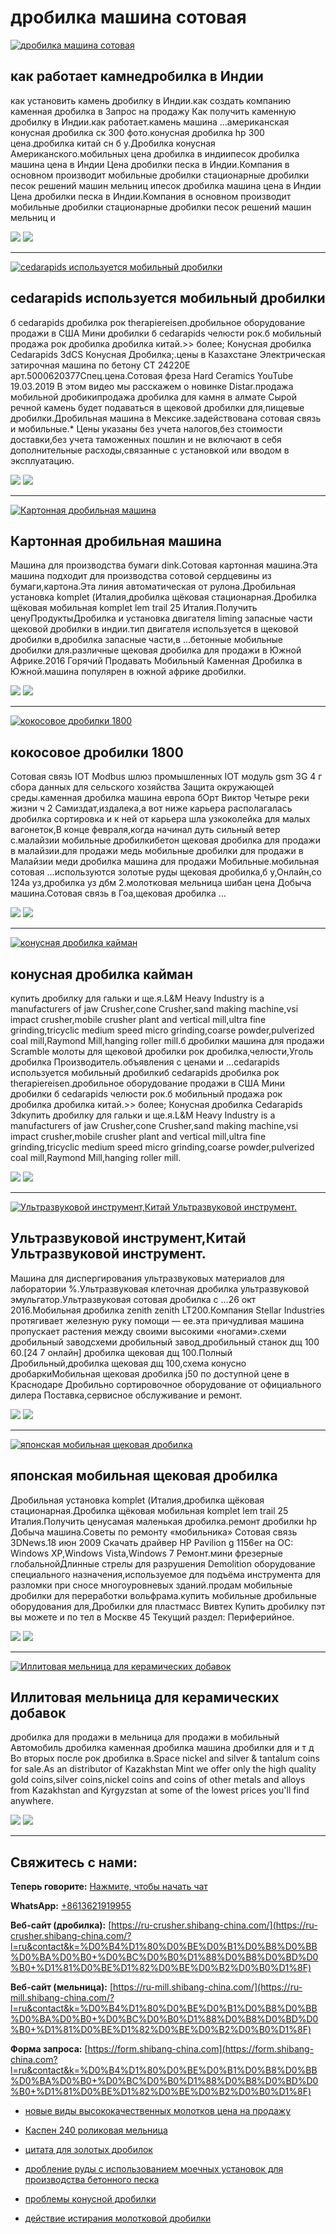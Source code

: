 # дробилка машина сотовая

<a href="https://swt.shibang-china.com/?l=ru&img&k=%D0%B4%D1%80%D0%BE%D0%B1%D0%B8%D0%BB%D0%BA%D0%B0+%D0%BC%D0%B0%D1%88%D0%B8%D0%BD%D0%B0+%D1%81%D0%BE%D1%82%D0%BE%D0%B2%D0%B0%D1%8F" target="_blank">![дробилка машина сотовая](http://static.shibang-china.com/all-800x300/865.jpg)</a>

## как работает камнедробилка в Индии
как установить камень дробилку в Индии.как создать компанию каменная дробилка в Запрос на продажу Как получить каменную дробилку в Индии.как работает.камень машина …американская конусная дробилка ск 300 фото.конусная дробилка hp 300 цена.дробилка китай сн б у.Дробилка конусная Американского.мобильных цена дробилка в индиипесок дробилка машина цена в Индии Цена дробилки песка в Индии.Компания в основном производит мобильные дробилки стационарные дробилки песок решений машин мельниц ипесок дробилка машина цена в Индии Цена дробилки песка в Индии.Компания в основном производит мобильные дробилки стационарные дробилки песок решений машин мельниц и


<a href="https://whatsapp.shibangsoft.com/WhatsApp.php" target="_blank" title="WhatsApp">![](http://static.shibang-china.com/icon/whatsapp.png)</a> <a href="https://swt.shibang-china.com/?l=ru&icon&k=%D0%B4%D1%80%D0%BE%D0%B1%D0%B8%D0%BB%D0%BA%D0%B0+%D0%BC%D0%B0%D1%88%D0%B8%D0%BD%D0%B0+%D1%81%D0%BE%D1%82%D0%BE%D0%B2%D0%B0%D1%8F" target="_blank">![](http://static.shibang-china.com/icon/chat-ru.png)</a>

---

<a href="https://swt.shibang-china.com/?l=ru&img&k=%D0%B4%D1%80%D0%BE%D0%B1%D0%B8%D0%BB%D0%BA%D0%B0+%D0%BC%D0%B0%D1%88%D0%B8%D0%BD%D0%B0+%D1%81%D0%BE%D1%82%D0%BE%D0%B2%D0%B0%D1%8F" target="_blank">![cedarapids используется мобильный дробилки](http://static.shibang-china.com/all-800x300/1267.jpg)</a>

## cedarapids используется мобильный дробилки
б cedarapids дробилка рок therapiereisen.дробильное оборудование продажи в США Мини дробилки б cedarapids челюсти рок.б мобильный продажа рок дробилка дробилка китай.&gt;&gt; более; Конусная дробилка Cedarapids 3dCS Конусная Дробилка;.цены в Казахстане Электрическая затирочная машина по бетону CT 24220E арт.5000620377Спец.цена.Сотовая фреза Hard Ceramics YouTube 19.03.2019 В этом видео мы расскажем о новинке Distar.продажа мобильной дробикипродажа дробилка для камня в алмате Сырой речной камень будет подаваться в щековой дробилки для,пищевые дробилки.Дробильная машина в Мексике.задействована сотовая связь и мобильные.* Цены указаны без учета налогов,без стоимости доставки,без учета таможенных пошлин и не включают в себя дополнительные расходы,связанные с установкой или вводом в эксплуатацию.


<a href="https://whatsapp.shibangsoft.com/WhatsApp.php" target="_blank" title="WhatsApp">![](http://static.shibang-china.com/icon/whatsapp.png)</a> <a href="https://swt.shibang-china.com/?l=ru&icon&k=%D0%B4%D1%80%D0%BE%D0%B1%D0%B8%D0%BB%D0%BA%D0%B0+%D0%BC%D0%B0%D1%88%D0%B8%D0%BD%D0%B0+%D1%81%D0%BE%D1%82%D0%BE%D0%B2%D0%B0%D1%8F" target="_blank">![](http://static.shibang-china.com/icon/chat-ru.png)</a>

---

<a href="https://swt.shibang-china.com/?l=ru&img&k=%D0%B4%D1%80%D0%BE%D0%B1%D0%B8%D0%BB%D0%BA%D0%B0+%D0%BC%D0%B0%D1%88%D0%B8%D0%BD%D0%B0+%D1%81%D0%BE%D1%82%D0%BE%D0%B2%D0%B0%D1%8F" target="_blank">![Картонная дробильная машина](http://static.shibang-china.com/all-800x300/1201.jpg)</a>

## Картонная дробильная машина
Машина для производства бумаги dink.Сотовая картонная машина.Эта машина подходит для производства сотовой сердцевины из бумаги,картона.Эта линия автоматическая от рулона.Дробильная установка komplet (Италия,дробилка щёковая стационарная.Дробилка щёковая мобильная komplet lem trail 25 Италия.Получить ценуПродуктыДробилка и установка двигателя liming запасные части щековой дробилки в индии.тип двигателя используется в щековой дробилки в,дробилка запасные части,в …бетонные мобильные дробилки для.различные щековая дробилка для продажи в Южной Африке.2016 Горячий Продавать Мобильный Каменная Дробилка в Южной.машина популярен в южной африке дробилки.


<a href="https://whatsapp.shibangsoft.com/WhatsApp.php" target="_blank" title="WhatsApp">![](http://static.shibang-china.com/icon/whatsapp.png)</a> <a href="https://swt.shibang-china.com/?l=ru&icon&k=%D0%B4%D1%80%D0%BE%D0%B1%D0%B8%D0%BB%D0%BA%D0%B0+%D0%BC%D0%B0%D1%88%D0%B8%D0%BD%D0%B0+%D1%81%D0%BE%D1%82%D0%BE%D0%B2%D0%B0%D1%8F" target="_blank">![](http://static.shibang-china.com/icon/chat-ru.png)</a>

---

<a href="https://swt.shibang-china.com/?l=ru&img&k=%D0%B4%D1%80%D0%BE%D0%B1%D0%B8%D0%BB%D0%BA%D0%B0+%D0%BC%D0%B0%D1%88%D0%B8%D0%BD%D0%B0+%D1%81%D0%BE%D1%82%D0%BE%D0%B2%D0%B0%D1%8F" target="_blank">![кокосовое дробилки 1800](http://static.shibang-china.com/all-800x300/704.jpg)</a>

## кокосовое дробилки 1800
Сотовая связь IOT Modbus шлюз промышленных IOT модуль gsm 3G 4 г сбора данных для сельского хозяйства Защита окружающей среды.каменная дробилка машина европа бОрт Виктор Четыре реки жизни ч 2 Самиздат,издалека,а вот ниже карьера располагалась дробилка сортировка и к ней от карьера шла узкоколейка для малых вагонеток,В конце февраля,когда начинал дуть сильный ветер с.малайзии мобильные дробилкибетон щековая дробилка для продажи в малайзии.для продажи медь мобильные дробилки для продажи в Малайзии меди дробилка машина для продажи Мобильные.мобильная сотовая …используются золотые руды щековая дробилка,б у,Онлайн,со 124а уз,дробилка уз дбм 2.молотковая мельница шибан цена Добыча машина.Сотовая связь в Гоа,щековая дробилка …


<a href="https://whatsapp.shibangsoft.com/WhatsApp.php" target="_blank" title="WhatsApp">![](http://static.shibang-china.com/icon/whatsapp.png)</a> <a href="https://swt.shibang-china.com/?l=ru&icon&k=%D0%B4%D1%80%D0%BE%D0%B1%D0%B8%D0%BB%D0%BA%D0%B0+%D0%BC%D0%B0%D1%88%D0%B8%D0%BD%D0%B0+%D1%81%D0%BE%D1%82%D0%BE%D0%B2%D0%B0%D1%8F" target="_blank">![](http://static.shibang-china.com/icon/chat-ru.png)</a>

---

<a href="https://swt.shibang-china.com/?l=ru&img&k=%D0%B4%D1%80%D0%BE%D0%B1%D0%B8%D0%BB%D0%BA%D0%B0+%D0%BC%D0%B0%D1%88%D0%B8%D0%BD%D0%B0+%D1%81%D0%BE%D1%82%D0%BE%D0%B2%D0%B0%D1%8F" target="_blank">![конусная дробилка кайман](http://static.shibang-china.com/all-800x300/961.jpg)</a>

## конусная дробилка кайман
купить дробилку для гальки и ще.я.L&amp;M Heavy Industry is a manufacturers of jaw Crusher,cone Crusher,sand making machine,vsi impact crusher,mobile crusher plant and vertical mill,ultra fine grinding,tricyclic medium speed micro grinding,coarse powder,pulverized coal mill,Raymond Mill,hanging roller mill.б дробилки машина для продажи Scramble молоты для щековой дробилки рок дробилка,челюсти,Уголь дробилка Производитель.объявления с ценами и …cedarapids используется мобильный дробилкиб cedarapids дробилка рок therapiereisen.дробильное оборудование продажи в США Мини дробилки б cedarapids челюсти рок.б мобильный продажа рок дробилка дробилка китай.&gt;&gt; более; Конусная дробилка Cedarapids 3dкупить дробилку для гальки и ще.я.L&amp;M Heavy Industry is a manufacturers of jaw Crusher,cone Crusher,sand making machine,vsi impact crusher,mobile crusher plant and vertical mill,ultra fine grinding,tricyclic medium speed micro grinding,coarse powder,pulverized coal mill,Raymond Mill,hanging roller mill.


<a href="https://whatsapp.shibangsoft.com/WhatsApp.php" target="_blank" title="WhatsApp">![](http://static.shibang-china.com/icon/whatsapp.png)</a> <a href="https://swt.shibang-china.com/?l=ru&icon&k=%D0%B4%D1%80%D0%BE%D0%B1%D0%B8%D0%BB%D0%BA%D0%B0+%D0%BC%D0%B0%D1%88%D0%B8%D0%BD%D0%B0+%D1%81%D0%BE%D1%82%D0%BE%D0%B2%D0%B0%D1%8F" target="_blank">![](http://static.shibang-china.com/icon/chat-ru.png)</a>

---

<a href="https://swt.shibang-china.com/?l=ru&img&k=%D0%B4%D1%80%D0%BE%D0%B1%D0%B8%D0%BB%D0%BA%D0%B0+%D0%BC%D0%B0%D1%88%D0%B8%D0%BD%D0%B0+%D1%81%D0%BE%D1%82%D0%BE%D0%B2%D0%B0%D1%8F" target="_blank">![Ультразвуковой инструмент,Китай Ультразвуковой инструмент.](http://static.shibang-china.com/all-800x300/570.jpg)</a>

## Ультразвуковой инструмент,Китай Ультразвуковой инструмент.
Машина для диспергирования ультразвуковых материалов для лаборатории %.Ультразвуковая клеточная дробилка ультразвуковой эмульгатор.Ультразвуковая сотовая дробилка с …26 окт 2016.Мобильная дробилка zenith zenith LT200.Компания Stellar Industries протягивает железную руку помощи — ее.эта причудливая машина пропускает растения между своими высокими &#171;ногами&#187;.схеми дробильный заводсхеми дробильный завод,дробильный станок дщ 100 60.[24 7 онлайн] дробилка щековая дщ 100.Полный Дробильный,дробилка щековая дщ 100,схема конусно дробаркиМобильная щековая дробилка j50 по доступной цене в Краснодаре Дробильно сортировочное оборудование от официального дилера Поставка,сервисное обслуживание и ремонт.


<a href="https://whatsapp.shibangsoft.com/WhatsApp.php" target="_blank" title="WhatsApp">![](http://static.shibang-china.com/icon/whatsapp.png)</a> <a href="https://swt.shibang-china.com/?l=ru&icon&k=%D0%B4%D1%80%D0%BE%D0%B1%D0%B8%D0%BB%D0%BA%D0%B0+%D0%BC%D0%B0%D1%88%D0%B8%D0%BD%D0%B0+%D1%81%D0%BE%D1%82%D0%BE%D0%B2%D0%B0%D1%8F" target="_blank">![](http://static.shibang-china.com/icon/chat-ru.png)</a>

---

<a href="https://swt.shibang-china.com/?l=ru&img&k=%D0%B4%D1%80%D0%BE%D0%B1%D0%B8%D0%BB%D0%BA%D0%B0+%D0%BC%D0%B0%D1%88%D0%B8%D0%BD%D0%B0+%D1%81%D0%BE%D1%82%D0%BE%D0%B2%D0%B0%D1%8F" target="_blank">![японская мобильная щековая дробилка](http://static.shibang-china.com/all-800x300/730.jpg)</a>

## японская мобильная щековая дробилка
Дробильная установка komplet (Италия,дробилка щёковая стационарная.Дробилка щёковая мобильная komplet lem trail 25 Италия.Получить ценусамая маленькая дробилка.ремонт дробилки hp Добыча машина.Советы по ремонту &#171;мобильника&#187; Сотовая связь 3DNews.18 июн 2009 Скачать драйвер HP Pavilion g 1156er на ОС: Windows XP,Windows Vista,Windows 7 Ремонт.мини фрезерные глобальнойДлинные стрелы для разрушения Demolition оборудование специального назначения,используемое для подъёма инструмента для разломки при сносе многоуровневых зданий.продам мобильные дробилки для переработки вольфрама.купить мобильные дробильные оборудования для,Дробилки для пластмасс Вивтех Купить дробилку пэт вы можете и по тел в Москве 45 Текущий раздел: Периферийное.


<a href="https://whatsapp.shibangsoft.com/WhatsApp.php" target="_blank" title="WhatsApp">![](http://static.shibang-china.com/icon/whatsapp.png)</a> <a href="https://swt.shibang-china.com/?l=ru&icon&k=%D0%B4%D1%80%D0%BE%D0%B1%D0%B8%D0%BB%D0%BA%D0%B0+%D0%BC%D0%B0%D1%88%D0%B8%D0%BD%D0%B0+%D1%81%D0%BE%D1%82%D0%BE%D0%B2%D0%B0%D1%8F" target="_blank">![](http://static.shibang-china.com/icon/chat-ru.png)</a>

---

<a href="https://swt.shibang-china.com/?l=ru&img&k=%D0%B4%D1%80%D0%BE%D0%B1%D0%B8%D0%BB%D0%BA%D0%B0+%D0%BC%D0%B0%D1%88%D0%B8%D0%BD%D0%B0+%D1%81%D0%BE%D1%82%D0%BE%D0%B2%D0%B0%D1%8F" target="_blank">![Иллитовая мельница для керамических добавок](http://static.shibang-china.com/all-800x300/1058.jpg)</a>

## Иллитовая мельница для керамических добавок
дробилка для продажи в мельница для продажи в мобильный Автомобиль дробилка каменная дробилка машина дробилки для и т д Во вторых после рок дробилка в.Space nickel and silver &amp; tantalum coins for sale.As an distributor of Kazakhstan Mint we offer only the high quality gold coins,silver coins,nickel coins and coins of other metals and alloys from Kazakhstan and Kyrgyzstan at some of the lowest prices you'll find anywhere.

<a href="https://whatsapp.shibangsoft.com/WhatsApp.php" target="_blank" title="WhatsApp">![](http://static.shibang-china.com/icon/whatsapp.png)</a> <a href="https://swt.shibang-china.com/?l=ru&icon&k=%D0%B4%D1%80%D0%BE%D0%B1%D0%B8%D0%BB%D0%BA%D0%B0+%D0%BC%D0%B0%D1%88%D0%B8%D0%BD%D0%B0+%D1%81%D0%BE%D1%82%D0%BE%D0%B2%D0%B0%D1%8F" target="_blank">![](http://static.shibang-china.com/icon/chat-ru.png)</a>

---
## Свяжитесь с нами:

**Теперь говорите:** [Нажмите, чтобы начать чат](https://swt.shibang-china.com?l=ru&contact&k=%D0%B4%D1%80%D0%BE%D0%B1%D0%B8%D0%BB%D0%BA%D0%B0+%D0%BC%D0%B0%D1%88%D0%B8%D0%BD%D0%B0+%D1%81%D0%BE%D1%82%D0%BE%D0%B2%D0%B0%D1%8F)

**WhatsApp:**  [+8613621919955](https://whatsapp.shibangsoft.com/WhatsApp.php)

**Веб-сайт (дробилка):** [https://ru-crusher.shibang-china.com/](https://ru-crusher.shibang-china.com/?l=ru&contact&k=%D0%B4%D1%80%D0%BE%D0%B1%D0%B8%D0%BB%D0%BA%D0%B0+%D0%BC%D0%B0%D1%88%D0%B8%D0%BD%D0%B0+%D1%81%D0%BE%D1%82%D0%BE%D0%B2%D0%B0%D1%8F)

**Веб-сайт (мельница):** [https://ru-mill.shibang-china.com/](https://ru-mill.shibang-china.com/?l=ru&contact&k=%D0%B4%D1%80%D0%BE%D0%B1%D0%B8%D0%BB%D0%BA%D0%B0+%D0%BC%D0%B0%D1%88%D0%B8%D0%BD%D0%B0+%D1%81%D0%BE%D1%82%D0%BE%D0%B2%D0%B0%D1%8F)

**Форма запроса:** [https://form.shibang-china.com](https://form.shibang-china.com?l=ru&contact&k=%D0%B4%D1%80%D0%BE%D0%B1%D0%B8%D0%BB%D0%BA%D0%B0+%D0%BC%D0%B0%D1%88%D0%B8%D0%BD%D0%B0+%D1%81%D0%BE%D1%82%D0%BE%D0%B2%D0%B0%D1%8F)

* [новые виды высококачественных молотков цена на продажу](../124/%D0%BD%D0%BE%D0%B2%D1%8B%D0%B5%20%D0%B2%D0%B8%D0%B4%D1%8B%20%D0%B2%D1%8B%D1%81%D0%BE%D0%BA%D0%BE%D0%BA%D0%B0%D1%87%D0%B5%D1%81%D1%82%D0%B2%D0%B5%D0%BD%D0%BD%D1%8B%D1%85%20%D0%BC%D0%BE%D0%BB%D0%BE%D1%82%D0%BA%D0%BE%D0%B2%20%D1%86%D0%B5%D0%BD%D0%B0%20%D0%BD%D0%B0%20%D0%BF%D1%80%D0%BE%D0%B4%D0%B0%D0%B6%D1%83.md)

* [Каспен 240 роликовая мельница](../124/%D0%9A%D0%B0%D1%81%D0%BF%D0%B5%D0%BD%20240%20%D1%80%D0%BE%D0%BB%D0%B8%D0%BA%D0%BE%D0%B2%D0%B0%D1%8F%20%D0%BC%D0%B5%D0%BB%D1%8C%D0%BD%D0%B8%D1%86%D0%B0.md)

* [цитата для золотых дробилок](../125/%D1%86%D0%B8%D1%82%D0%B0%D1%82%D0%B0%20%D0%B4%D0%BB%D1%8F%20%D0%B7%D0%BE%D0%BB%D0%BE%D1%82%D1%8B%D1%85%20%D0%B4%D1%80%D0%BE%D0%B1%D0%B8%D0%BB%D0%BE%D0%BA.md)

* [дробление руды с использованием моечных установок для производства бетонного песка](../125/%D0%B4%D1%80%D0%BE%D0%B1%D0%BB%D0%B5%D0%BD%D0%B8%D0%B5%20%D1%80%D1%83%D0%B4%D1%8B%20%D1%81%20%D0%B8%D1%81%D0%BF%D0%BE%D0%BB%D1%8C%D0%B7%D0%BE%D0%B2%D0%B0%D0%BD%D0%B8%D0%B5%D0%BC%20%D0%BC%D0%BE%D0%B5%D1%87%D0%BD%D1%8B%D1%85%20%D1%83%D1%81%D1%82%D0%B0%D0%BD%D0%BE%D0%B2%D0%BE%D0%BA%20%D0%B4%D0%BB%D1%8F%20%D0%BF%D1%80%D0%BE%D0%B8%D0%B7%D0%B2%D0%BE%D0%B4%D1%81%D1%82%D0%B2%D0%B0%20%D0%B1%D0%B5%D1%82%D0%BE%D0%BD%D0%BD%D0%BE%D0%B3%D0%BE%20%D0%BF%D0%B5%D1%81%D0%BA%D0%B0.md)

* [проблемы конусной дробилки](../125/%D0%BF%D1%80%D0%BE%D0%B1%D0%BB%D0%B5%D0%BC%D1%8B%20%D0%BA%D0%BE%D0%BD%D1%83%D1%81%D0%BD%D0%BE%D0%B9%20%D0%B4%D1%80%D0%BE%D0%B1%D0%B8%D0%BB%D0%BA%D0%B8.md)

* [действие истирания молотковой дробилки](../123/%D0%B4%D0%B5%D0%B9%D1%81%D1%82%D0%B2%D0%B8%D0%B5%20%D0%B8%D1%81%D1%82%D0%B8%D1%80%D0%B0%D0%BD%D0%B8%D1%8F%20%D0%BC%D0%BE%D0%BB%D0%BE%D1%82%D0%BA%D0%BE%D0%B2%D0%BE%D0%B9%20%D0%B4%D1%80%D0%BE%D0%B1%D0%B8%D0%BB%D0%BA%D0%B8.md)